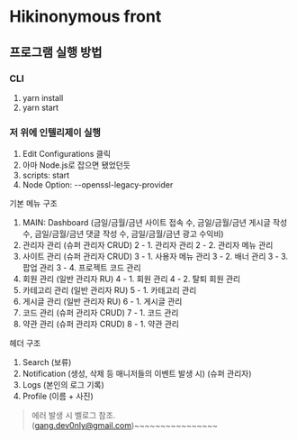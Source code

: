 # Hikinonymous front

## 프로그램 실행 방법
### CLI
1. yarn install
2. yarn start

### 저 위에 인텔리제이 실행
1. Edit Configurations 클릭
2. 아마 Node.js로 잡으면 됐었던듯
3. scripts: start
4. Node Option: --openssl-legacy-provider 

기본 메뉴 구조
1. MAIN: Dashboard (금일/금월/금년 사이트 접속 수, 금일/금월/금년 게시글 작성 수, 금일/금월/금년 댓글 작성 수, 금일/금월/금년 광고 수익비)
2. 관리자 관리 (슈퍼 관리자 CRUD)
2 - 1. 관리자 관리
2 - 2. 관리자 메뉴 관리
3. 사이트 관리 (슈퍼 관리자 CRUD)
3 - 1. 사용자 메뉴 관리
3 - 2. 배너 관리 
3 - 3. 팝업 관리
3 - 4. 프로젝트 코드 관리
4. 회원 관리 (일반 관리자 RU)
4 - 1. 회원 관리
4 - 2. 탈퇴 회원 관리
5. 카테고리 관리 (일반 관리자 RU)
5 - 1. 카테고리 관리
6. 게시글 관리 (일반 관리자 RU)
6 - 1. 게시글 관리
7. 코드 관리 (슈퍼 관리자 CRUD)
7 - 1. 코드 관리
8. 약관 관리 (슈퍼 관리자 CRUD)
8 - 1. 약관 관리

헤더 구조
1. Search (보류)
2. Notification (생성, 삭제 등 매니저들의 이벤트 발생 시) (슈퍼 관리자)
3. Logs (본인의 로그 기록)
4. Profile (이름 + 사진)


> 에러 발생 시 벨로그 참조. (gang.dev0nly@gmail.com)~~~~~~~~~~~~~~~~
